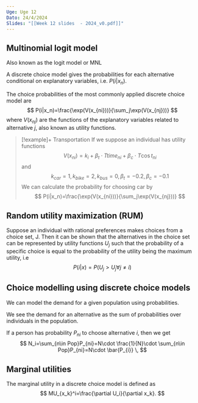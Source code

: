 ```yaml
---
Uge: Uge 12
Dato: 24/4/2024
Slides: "[[Week 12 slides  - 2024_v0.pdf]]"
---
```

## Multinomial logit model
Also known as the logit model or MNL

A discrete choice model gives the probabilities for each alternative conditional on explanatory variables, i.e. $P(i|x_n)$.

The choice probabilities of the most commonly applied discrete choice model are
$$
P(i|x_n)=\frac{\exp(V(x_{ni}))}{\sum_j\exp(V(x_{nj}))}
$$
where $V(x_{nj})$ are the functions of the explanatory variables related to alternative $j$, also known as utility functions.

>[!example]+ Transportation
>If we suppose an individual has utility functions
>$$
>V(x_{ni})=k_i+\beta_t\cdot Ttime_{ni}+\beta_c\cdot T\cos t_{ni}
>$$
>and
>$$
>k_{car}=1, k_{bike}=2, k_{bus}=0, \beta_t=-0.2, \beta_c=-0.1
>$$
>We can calculate the probability for choosing car by
>$$
>P(i|x_n)=\frac{\exp(V(x_{ni}))}{\sum_j\exp(V(x_{nj}))}
>$$

## Random utility maximization (RUM)
Suppose an individual with rational preferences makes choices from a choice set, J. Then it can be shown that the alternatives in the choice set can be represented by utility functions $U_j$ such that the probability of a specific choice is equal to the probability of the utility being the maximum utility, i.e
$$
P(i|x)=P(U_j>U_j \forall j\neq i)
$$
## Choice modelling using discrete choice models

We can model the demand for a given population using probabilities.

We see the demand for an alternative as the sum of probabilities over individuals in the population.

If a person has probability $P_{ni}$ to choose alternative $i$, then we get
$$
N_i=\sum_{n\in Pop}P_{ni}=N\cdot \frac{1}{N}\cdot \sum_{n\in Pop}P_{ni}=N\cdot \bar{P_{i}}  \, 
$$
## Marginal utilities
The marginal utility in a discrete choice model is defined as
$$
MU_{x_k}^i=\frac{\partial U_i}{\partial x_k}.
$$
